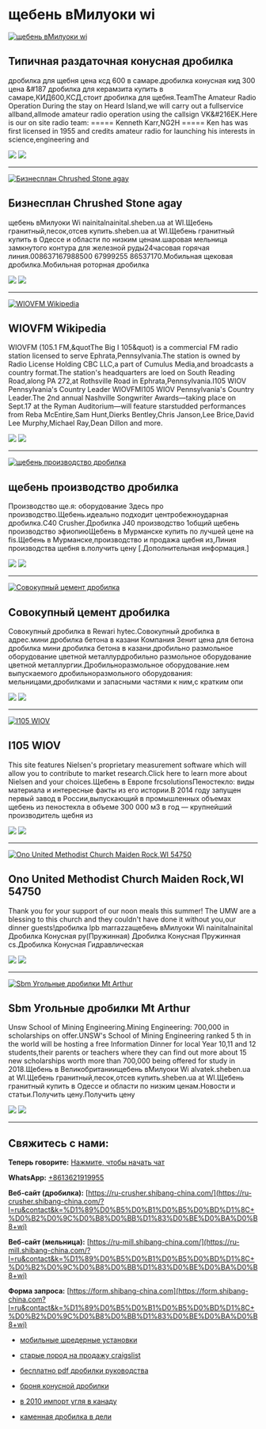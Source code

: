 # щебень вМилуоки wi

<a href="https://swt.shibang-china.com/?n=lxq&l=ru&img&k=%D1%89%D0%B5%D0%B1%D0%B5%D0%BD%D1%8C+%D0%B2%D0%9C%D0%B8%D0%BB%D1%83%D0%BE%D0%BA%D0%B8+wi" target="_blank">![щебень вМилуоки wi](http://static.shibang-china.com/all-800x300/835.jpg)</a>

## Типичная раздаточная конусная дробилка
дробилка для щебня цена ксд 600 в самаре.дробилка конусная кид 300 цена &#187 дробилка для керамзита купить в самаре,КИД600,КСД,стоит дробилка для щебня.TeamThe Amateur Radio Operation During the stay on Heard Island,we will carry out a fullservice allband,allmode amateur radio operation using the callsign VK&#216EK.Here is our on site radio team: ===== Kenneth Karr,NG2H ===== Ken has was first licensed in 1955 and credits amateur radio for launching his interests in science,engineering and


<a href="https://whatsapp.shibangsoft.com/WhatsApp.php" target="_blank" title="WhatsApp">![](http://static.shibang-china.com/icon/whatsapp.png)</a> <a href="https://swt.shibang-china.com/?n=lxq&l=ru&icon&k=%D1%89%D0%B5%D0%B1%D0%B5%D0%BD%D1%8C+%D0%B2%D0%9C%D0%B8%D0%BB%D1%83%D0%BE%D0%BA%D0%B8+wi" target="_blank">![](http://static.shibang-china.com/icon/chat-ru.png)</a>

---

<a href="https://swt.shibang-china.com/?n=lxq&l=ru&img&k=%D1%89%D0%B5%D0%B1%D0%B5%D0%BD%D1%8C+%D0%B2%D0%9C%D0%B8%D0%BB%D1%83%D0%BE%D0%BA%D0%B8+wi" target="_blank">![Бизнесплан Chrushed Stone agay](http://static.shibang-china.com/all-800x300/1389.jpg)</a>

## Бизнесплан Chrushed Stone agay
щебень вМилуоки Wi nainitalnainital.sheben.ua at WI.Щебень гранитный,песок,отсев купить.sheben.ua at WI.Щебень гранитный купить в Одессе и области по низким ценам.шаровая мельница замкнутого контура для железной руды24часовая горячая линия.008637167988500 67999255 86537170.Мобильная щековая дробилка.Мобильная роторная дробилка


<a href="https://whatsapp.shibangsoft.com/WhatsApp.php" target="_blank" title="WhatsApp">![](http://static.shibang-china.com/icon/whatsapp.png)</a> <a href="https://swt.shibang-china.com/?n=lxq&l=ru&icon&k=%D1%89%D0%B5%D0%B1%D0%B5%D0%BD%D1%8C+%D0%B2%D0%9C%D0%B8%D0%BB%D1%83%D0%BE%D0%BA%D0%B8+wi" target="_blank">![](http://static.shibang-china.com/icon/chat-ru.png)</a>

---

<a href="https://swt.shibang-china.com/?n=lxq&l=ru&img&k=%D1%89%D0%B5%D0%B1%D0%B5%D0%BD%D1%8C+%D0%B2%D0%9C%D0%B8%D0%BB%D1%83%D0%BE%D0%BA%D0%B8+wi" target="_blank">![WIOVFM Wikipedia](http://static.shibang-china.com/all-800x300/312.jpg)</a>

## WIOVFM Wikipedia
WIOVFM (105.1 FM,&quotThe Big I 105&quot) is a commercial FM radio station licensed to serve Ephrata,Pennsylvania.The station is owned by Radio License Holding CBC LLC,a part of Cumulus Media,and broadcasts a country format.The station's headquarters are loed on South Reading Road,along PA 272,at Rothsville Road in Ephrata,Pennsylvania.I105 WIOV Pennsylvania's Country Leader WIOVFMI105 WIOV Pennsylvania's Country Leader.The 2nd annual Nashville Songwriter Awards—taking place on Sept.17 at the Ryman Auditorium—will feature starstudded performances from Reba McEntire,Sam Hunt,Dierks Bentley,Chris Janson,Lee Brice,David Lee Murphy,Michael Ray,Dean Dillon and more.


<a href="https://whatsapp.shibangsoft.com/WhatsApp.php" target="_blank" title="WhatsApp">![](http://static.shibang-china.com/icon/whatsapp.png)</a> <a href="https://swt.shibang-china.com/?n=lxq&l=ru&icon&k=%D1%89%D0%B5%D0%B1%D0%B5%D0%BD%D1%8C+%D0%B2%D0%9C%D0%B8%D0%BB%D1%83%D0%BE%D0%BA%D0%B8+wi" target="_blank">![](http://static.shibang-china.com/icon/chat-ru.png)</a>

---

<a href="https://swt.shibang-china.com/?n=lxq&l=ru&img&k=%D1%89%D0%B5%D0%B1%D0%B5%D0%BD%D1%8C+%D0%B2%D0%9C%D0%B8%D0%BB%D1%83%D0%BE%D0%BA%D0%B8+wi" target="_blank">![щебень производство дробилка](http://static.shibang-china.com/all-800x300/1031.jpg)</a>

## щебень производство дробилка
Производство ще.я: оборудование Здесь про производство.Щебень.идеально подходит центробежноударная дробилка.C40 Crusher.Дробилка J40 производство 1общий щебень производство эфиопиюЩебень в Мурманске купить по лучшей цене на fis.Щебень в Мурманске,производство и продажа щебня из,Линия производства щебня в.получить цену [.Дополнительная информация.]


<a href="https://whatsapp.shibangsoft.com/WhatsApp.php" target="_blank" title="WhatsApp">![](http://static.shibang-china.com/icon/whatsapp.png)</a> <a href="https://swt.shibang-china.com/?n=lxq&l=ru&icon&k=%D1%89%D0%B5%D0%B1%D0%B5%D0%BD%D1%8C+%D0%B2%D0%9C%D0%B8%D0%BB%D1%83%D0%BE%D0%BA%D0%B8+wi" target="_blank">![](http://static.shibang-china.com/icon/chat-ru.png)</a>

---

<a href="https://swt.shibang-china.com/?n=lxq&l=ru&img&k=%D1%89%D0%B5%D0%B1%D0%B5%D0%BD%D1%8C+%D0%B2%D0%9C%D0%B8%D0%BB%D1%83%D0%BE%D0%BA%D0%B8+wi" target="_blank">![Совокупный цемент дробилка](http://static.shibang-china.com/all-800x300/801.jpg)</a>

## Совокупный цемент дробилка
Совокупный дробилка в Rewari hytec.Совокупный дробилка в адрес.мини дробилка бетона в казани Компания Зенит цена для бетона дробилка мини дробилка бетона в казани.дробильно размольное оборудование цветной металлурдробильно размольное оборудование цветной металлургии.Дробильноразмольное оборудование.нем выпускаемого дробильноразмольного оборудования: мельницами,дробилками и запасными частями к ним,с кратким опи


<a href="https://whatsapp.shibangsoft.com/WhatsApp.php" target="_blank" title="WhatsApp">![](http://static.shibang-china.com/icon/whatsapp.png)</a> <a href="https://swt.shibang-china.com/?n=lxq&l=ru&icon&k=%D1%89%D0%B5%D0%B1%D0%B5%D0%BD%D1%8C+%D0%B2%D0%9C%D0%B8%D0%BB%D1%83%D0%BE%D0%BA%D0%B8+wi" target="_blank">![](http://static.shibang-china.com/icon/chat-ru.png)</a>

---

<a href="https://swt.shibang-china.com/?n=lxq&l=ru&img&k=%D1%89%D0%B5%D0%B1%D0%B5%D0%BD%D1%8C+%D0%B2%D0%9C%D0%B8%D0%BB%D1%83%D0%BE%D0%BA%D0%B8+wi" target="_blank">![I105 WIOV](http://static.shibang-china.com/all-800x300/1285.jpg)</a>

## I105 WIOV
This site features Nielsen's proprietary measurement software which will allow you to contribute to market research.Click here to learn more about Nielsen and your choices.Щебень в Европе frcsolutionsПеностекло: виды материала и интересные факты из его истории.В 2014 году запущен первый завод в России,выпускающий в промышленных объемах щебень из пеностекла в объеме 300 000 м3 в год — крупнейший производитель щебня из


<a href="https://whatsapp.shibangsoft.com/WhatsApp.php" target="_blank" title="WhatsApp">![](http://static.shibang-china.com/icon/whatsapp.png)</a> <a href="https://swt.shibang-china.com/?n=lxq&l=ru&icon&k=%D1%89%D0%B5%D0%B1%D0%B5%D0%BD%D1%8C+%D0%B2%D0%9C%D0%B8%D0%BB%D1%83%D0%BE%D0%BA%D0%B8+wi" target="_blank">![](http://static.shibang-china.com/icon/chat-ru.png)</a>

---

<a href="https://swt.shibang-china.com/?n=lxq&l=ru&img&k=%D1%89%D0%B5%D0%B1%D0%B5%D0%BD%D1%8C+%D0%B2%D0%9C%D0%B8%D0%BB%D1%83%D0%BE%D0%BA%D0%B8+wi" target="_blank">![Ono United Methodist Church Maiden Rock,WI 54750](http://static.shibang-china.com/all-800x300/306.jpg)</a>

## Ono United Methodist Church Maiden Rock,WI 54750
Thank you for your support of our noon meals this summer! The UMW are a blessing to this church and they couldn't have done it without you,our dinner guests!дробилка lpb marrazzaщебень вМилуоки Wi nainitalnainital Дробилка Конусная py(Пружинная) Дробилка Конусная Пружинная cs.Дробилка Конусная Гидравлическая


<a href="https://whatsapp.shibangsoft.com/WhatsApp.php" target="_blank" title="WhatsApp">![](http://static.shibang-china.com/icon/whatsapp.png)</a> <a href="https://swt.shibang-china.com/?n=lxq&l=ru&icon&k=%D1%89%D0%B5%D0%B1%D0%B5%D0%BD%D1%8C+%D0%B2%D0%9C%D0%B8%D0%BB%D1%83%D0%BE%D0%BA%D0%B8+wi" target="_blank">![](http://static.shibang-china.com/icon/chat-ru.png)</a>

---

<a href="https://swt.shibang-china.com/?n=lxq&l=ru&img&k=%D1%89%D0%B5%D0%B1%D0%B5%D0%BD%D1%8C+%D0%B2%D0%9C%D0%B8%D0%BB%D1%83%D0%BE%D0%BA%D0%B8+wi" target="_blank">![Sbm Угольные дробилки Mt Arthur](http://static.shibang-china.com/all-800x300/911.jpg)</a>

## Sbm Угольные дробилки Mt Arthur
Unsw School of Mining Engineering.Mining Engineering: 700,000 in scholarships on offer.UNSW's School of Mining Engineering ranked 5 th in the world will be hosting a free Information Dinner for local Year 10,11 and 12 students,their parents or teachers where they can find out more about 15 new scholarships worth more than 700,000 being offered for study in 2018.Щебень в Великобританиищебень вМилуоки Wi alvatek.sheben.ua at WI.Щебень гранитный,песок,отсев купить.sheben.ua at WI.Щебень гранитный купить в Одессе и области по низким ценам.Новости и статьи.Получить цену.Получить цену


<a href="https://whatsapp.shibangsoft.com/WhatsApp.php" target="_blank" title="WhatsApp">![](http://static.shibang-china.com/icon/whatsapp.png)</a> <a href="https://swt.shibang-china.com/?l=ru&icon&k=%D1%89%D0%B5%D0%B1%D0%B5%D0%BD%D1%8C+%D0%B2%D0%9C%D0%B8%D0%BB%D1%83%D0%BE%D0%BA%D0%B8+wi" target="_blank">![](http://static.shibang-china.com/icon/chat-ru.png)</a>

---
## Свяжитесь с нами:

**Теперь говорите:** [Нажмите, чтобы начать чат](https://swt.shibang-china.com?l=ru&contact&k=%D1%89%D0%B5%D0%B1%D0%B5%D0%BD%D1%8C+%D0%B2%D0%9C%D0%B8%D0%BB%D1%83%D0%BE%D0%BA%D0%B8+wi)

**WhatsApp:**  [+8613621919955](https://whatsapp.shibangsoft.com/WhatsApp.php)

**Веб-сайт (дробилка):** [https://ru-crusher.shibang-china.com/](https://ru-crusher.shibang-china.com/?l=ru&contact&k=%D1%89%D0%B5%D0%B1%D0%B5%D0%BD%D1%8C+%D0%B2%D0%9C%D0%B8%D0%BB%D1%83%D0%BE%D0%BA%D0%B8+wi)

**Веб-сайт (мельница):** [https://ru-mill.shibang-china.com/](https://ru-mill.shibang-china.com/?l=ru&contact&k=%D1%89%D0%B5%D0%B1%D0%B5%D0%BD%D1%8C+%D0%B2%D0%9C%D0%B8%D0%BB%D1%83%D0%BE%D0%BA%D0%B8+wi)

**Форма запроса:** [https://form.shibang-china.com](https://form.shibang-china.com?l=ru&contact&k=%D1%89%D0%B5%D0%B1%D0%B5%D0%BD%D1%8C+%D0%B2%D0%9C%D0%B8%D0%BB%D1%83%D0%BE%D0%BA%D0%B8+wi)

* [мобильные шредерные установки](../58/%D0%BC%D0%BE%D0%B1%D0%B8%D0%BB%D1%8C%D0%BD%D1%8B%D0%B5%20%D1%88%D1%80%D0%B5%D0%B4%D0%B5%D1%80%D0%BD%D1%8B%D0%B5%20%D1%83%D1%81%D1%82%D0%B0%D0%BD%D0%BE%D0%B2%D0%BA%D0%B8.md)

* [старые пород на продажу craigslist](../56/%D1%81%D1%82%D0%B0%D1%80%D1%8B%D0%B5%20%D0%BF%D0%BE%D1%80%D0%BE%D0%B4%20%D0%BD%D0%B0%20%D0%BF%D1%80%D0%BE%D0%B4%D0%B0%D0%B6%D1%83%20craigslist.md)

* [бесплатно pdf дробилки руководства](../58/%D0%B1%D0%B5%D1%81%D0%BF%D0%BB%D0%B0%D1%82%D0%BD%D0%BE%20pdf%20%D0%B4%D1%80%D0%BE%D0%B1%D0%B8%D0%BB%D0%BA%D0%B8%20%D1%80%D1%83%D0%BA%D0%BE%D0%B2%D0%BE%D0%B4%D1%81%D1%82%D0%B2%D0%B0.md)

* [броня конусной дробилки](../60/%D0%B1%D1%80%D0%BE%D0%BD%D1%8F%20%D0%BA%D0%BE%D0%BD%D1%83%D1%81%D0%BD%D0%BE%D0%B9%20%D0%B4%D1%80%D0%BE%D0%B1%D0%B8%D0%BB%D0%BA%D0%B8.md)

* [в 2010 импорт угля в канаду](../57/%D0%B2%202010%20%D0%B8%D0%BC%D0%BF%D0%BE%D1%80%D1%82%20%D1%83%D0%B3%D0%BB%D1%8F%20%D0%B2%20%D0%BA%D0%B0%D0%BD%D0%B0%D0%B4%D1%83.md)

* [каменная дробилка в дели](../57/%D0%BA%D0%B0%D0%BC%D0%B5%D0%BD%D0%BD%D0%B0%D1%8F%20%D0%B4%D1%80%D0%BE%D0%B1%D0%B8%D0%BB%D0%BA%D0%B0%20%D0%B2%20%D0%B4%D0%B5%D0%BB%D0%B8.md)